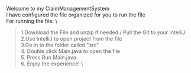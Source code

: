 Welcome to my ClaimManagementSystem \
I have configured the file organized for you to run the file \
For running the file: \
>1.Download the File and unzip if needed / Pull the Git to your IntelliJ \
>2.Use IntelliJ to open project from the file \
>3.Go in to the folder called "src" \
>4. Double click Main.java to open the file \
>5. Press Run Main.java \
>6. Enjoy the experience! \

